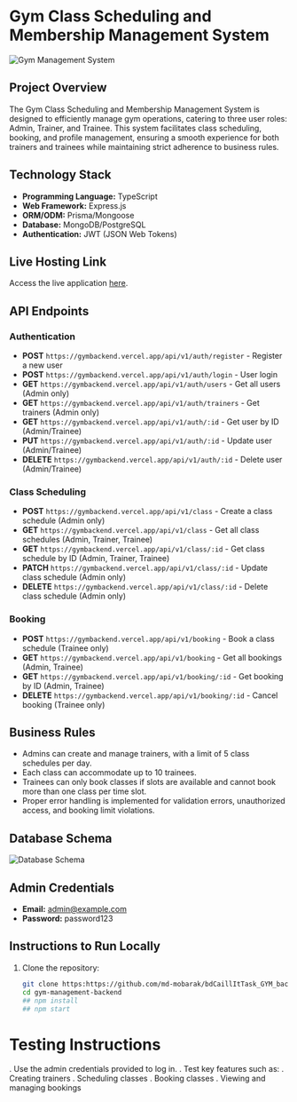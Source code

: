 # Gym Class Scheduling and Membership Management System

![Gym Management System](link_to_your_image) <!-- Add a relevant image link here -->

## Project Overview

The Gym Class Scheduling and Membership Management System is designed to efficiently manage gym operations, catering to three user roles: Admin, Trainer, and Trainee. This system facilitates class scheduling, booking, and profile management, ensuring a smooth experience for both trainers and trainees while maintaining strict adherence to business rules.

## Technology Stack

- **Programming Language:** TypeScript
- **Web Framework:** Express.js
- **ORM/ODM:** Prisma/Mongoose
- **Database:** MongoDB/PostgreSQL
- **Authentication:** JWT (JSON Web Tokens)

## Live Hosting Link

Access the live application [here](https://gymbackend.vercel.app/api/v1).

## API Endpoints

### Authentication
- **POST** `https://gymbackend.vercel.app/api/v1/auth/register` - Register a new user
- **POST** `https://gymbackend.vercel.app/api/v1/auth/login` - User login
- **GET** `https://gymbackend.vercel.app/api/v1/auth/users` - Get all users (Admin only)
- **GET** `https://gymbackend.vercel.app/api/v1/auth/trainers` - Get trainers (Admin only)
- **GET** `https://gymbackend.vercel.app/api/v1/auth/:id` - Get user by ID (Admin/Trainee)
- **PUT** `https://gymbackend.vercel.app/api/v1/auth/:id` - Update user (Admin/Trainee)
- **DELETE** `https://gymbackend.vercel.app/api/v1/auth/:id` - Delete user (Admin/Trainee)

### Class Scheduling
- **POST** `https://gymbackend.vercel.app/api/v1/class` - Create a class schedule (Admin only)
- **GET** `https://gymbackend.vercel.app/api/v1/class` - Get all class schedules (Admin, Trainer, Trainee)
- **GET** `https://gymbackend.vercel.app/api/v1/class/:id` - Get class schedule by ID (Admin, Trainer, Trainee)
- **PATCH** `https://gymbackend.vercel.app/api/v1/class/:id` - Update class schedule (Admin only)
- **DELETE** `https://gymbackend.vercel.app/api/v1/class/:id` - Delete class schedule (Admin only)

### Booking
- **POST** `https://gymbackend.vercel.app/api/v1/booking` - Book a class schedule (Trainee only)
- **GET** `https://gymbackend.vercel.app/api/v1/booking` - Get all bookings (Admin, Trainee)
- **GET** `https://gymbackend.vercel.app/api/v1/booking/:id` - Get booking by ID (Admin, Trainee)
- **DELETE** `https://gymbackend.vercel.app/api/v1/booking/:id` - Cancel booking (Trainee only)

## Business Rules

- Admins can create and manage trainers, with a limit of 5 class schedules per day.
- Each class can accommodate up to 10 trainees.
- Trainees can only book classes if slots are available and cannot book more than one class per time slot.
- Proper error handling is implemented for validation errors, unauthorized access, and booking limit violations.

## Database Schema

![Database Schema](link_to_your_relational_diagram) <!-- Add a relational diagram link here -->

## Admin Credentials

- **Email:** admin@example.com
- **Password:** password123

## Instructions to Run Locally

1. Clone the repository:
   ```bash
   git clone https:https://github.com/md-mobarak/bdCaillItTask_GYM_backend
   cd gym-management-backend
   ## npm install
   ## npm start
# Testing Instructions
. Use the admin credentials provided to log in.
. Test key features such as:
. Creating trainers
. Scheduling classes
. Booking classes
. Viewing and managing bookings

